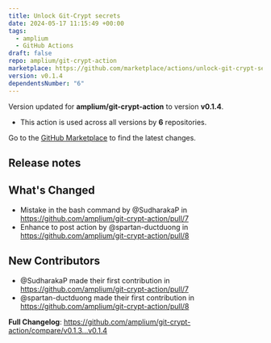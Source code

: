```yaml
---
title: Unlock Git-Crypt secrets
date: 2024-05-17 11:15:49 +00:00
tags:
  - amplium
  - GitHub Actions
draft: false
repo: amplium/git-crypt-action
marketplace: https://github.com/marketplace/actions/unlock-git-crypt-secrets
version: v0.1.4
dependentsNumber: "6"
---
```



Version updated for **amplium/git-crypt-action** to version **v0.1.4**.
- This action is used across all versions by **6** repositories.

Go to the [GitHub Marketplace](https://github.com/marketplace/actions/unlock-git-crypt-secrets) to find the latest changes.

## Release notes

## What's Changed
* Mistake in the bash command by @SudharakaP in https://github.com/amplium/git-crypt-action/pull/7
* Enhance to post action by @spartan-ductduong in https://github.com/amplium/git-crypt-action/pull/8

## New Contributors
* @SudharakaP made their first contribution in https://github.com/amplium/git-crypt-action/pull/7
* @spartan-ductduong made their first contribution in https://github.com/amplium/git-crypt-action/pull/8

**Full Changelog**: https://github.com/amplium/git-crypt-action/compare/v0.1.3...v0.1.4
